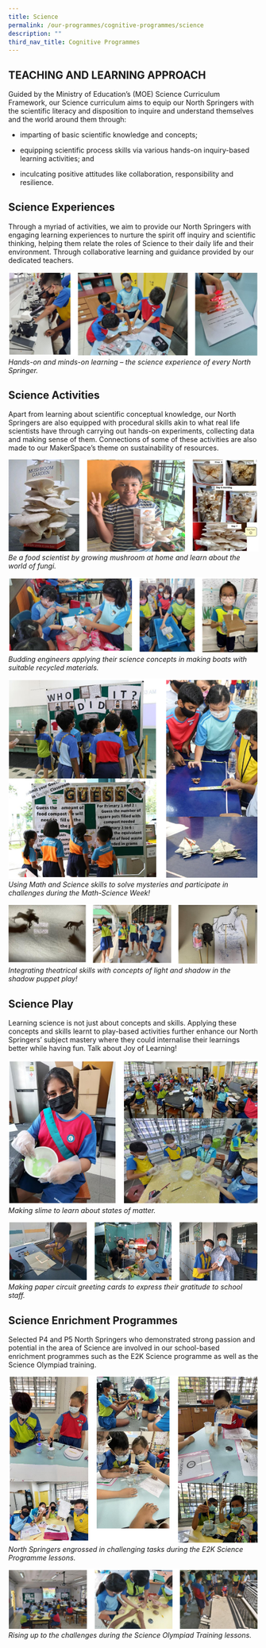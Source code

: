 ```yaml
---
title: Science
permalink: /our-programmes/cognitive-programmes/science
description: ""
third_nav_title: Cognitive Programmes
---
```

TEACHING AND LEARNING APPROACH
------------------------------

Guided by the Ministry of Education’s (MOE) Science Curriculum Framework, our Science curriculum aims to equip our North Springers with the scientific literacy and disposition to inquire and understand themselves and the world around them through:

*   imparting of basic scientific knowledge and concepts;
    
*   equipping scientific process skills via various hands-on inquiry-based learning activities; and
    
*   inculcating positive attitudes like collaboration, responsibility and resilience.
    

Science Experiences
-------------------

Through a myriad of activities, we aim to provide our North Springers with engaging learning experiences to nurture the spirit off inquiry and scientific thinking, helping them relate the roles of Science to their daily life and their environment. Through collaborative learning and guidance provided by our dedicated teachers.

![Science Experiences](/images/Science%20Experiences.png) *Hands-on and minds-on learning – the science experience of every North Springer.*

Science Activities
------------------

Apart from learning about scientific conceptual knowledge, our North Springers are also equipped with procedural skills akin to what real life scientists have through carrying out hands-on experiments, collecting data and making sense of them. Connections of some of these activities are also made to our MakerSpace’s theme on sustainability of resources.

![Science Activities](/images/Science%20Activities_1.png) *Be a food scientist by growing mushroom at home and learn about the world of fungi.*

![Science Activities](/images/Science%20Activities_2.png) *Budding engineers applying their science concepts in making boats with suitable recycled materials.*

![Science Activities](/images/Science%20Activities_3.png) *Using Math and Science skills to solve mysteries and participate in challenges during the Math-Science Week!*

![Science Activities](/images/Science%20Activities_4.png) *Integrating theatrical skills with concepts of light and shadow in the shadow puppet play!*

Science Play
------------

Learning science is not just about concepts and skills. Applying these concepts and skills learnt to play-based activities further enhance our North Springers’ subject mastery where they could internalise their learnings better while having fun. Talk about Joy of Learning!

![Science Play](/images/Science%20Play_1.png) *Making slime to learn about states of matter.*

![Science Play](/images/Science%20Play_2.png) *Making paper circuit greeting cards to express their gratitude to school staff.*

Science Enrichment Programmes
-----------------------------

Selected P4 and P5 North Springers who demonstrated strong passion and potential in the area of Science are involved in our school-based enrichment programmes such as the E2K Science programme as well as the Science Olympiad training.

![Science Enrichment Programmes](/images/Science%20Enrichment%20Programmes_1.png) _North Springers engrossed in challenging tasks during the_ _E2K Science Programme lessons._

![Science Enrichment Programmes](/images/Science%20Enrichment%20Programmes_2.png) *Rising up to the challenges during the Science Olympiad Training lessons.*